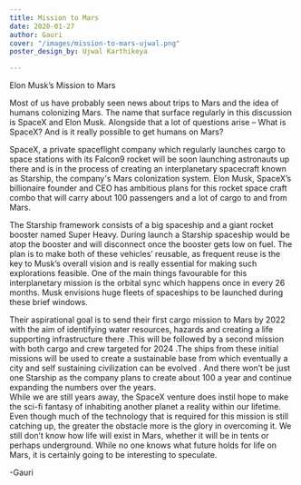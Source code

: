 ```yaml
---
title: Mission to Mars
date: 2020-01-27
author: Gauri
cover: "/images/mission-to-mars-ujwal.png"
poster_design_by: Ujwal Karthikeya

---
```

Elon Musk’s Mission to Mars

  
Most of us have probably seen news about trips to Mars and the idea of humans colonizing Mars. The name that surface regularly in this discussion is SpaceX and Elon Musk. Alongside that a lot of questions arise – What is SpaceX? And is it really possible to get humans on Mars?

  
SpaceX, a private spaceflight company which regularly launches cargo to space stations with its Falcon9 rocket will be soon launching astronauts up there and is in the process of creating an interplanetary spacecraft known as Starship, the company's Mars colonization system. Elon Musk, SpaceX’s billionaire founder and CEO has ambitious plans for this rocket space craft combo that will carry about 100 passengers and a lot of cargo to and from Mars.

  
The Starship framework consists of a big spaceship and a giant rocket booster named Super Heavy. During launch a Starship spaceship would be atop the booster and will disconnect once the booster gets low on fuel. The plan is to make both of these vehicles’ reusable, as frequent reuse is the key to Musk’s overall vision and is really essential for making such explorations feasible. One of the main things favourable for this interplanetary mission is the orbital sync which happens once in every 26 months. Musk envisions huge fleets of spaceships to be launched during these brief windows.

Their aspirational goal is to send their first cargo mission to Mars by 2022 with the aim of identifying water resources, hazards and creating a life supporting infrastructure there .This will be followed by a second mission with both cargo and crew targeted for 2024 .The ships from these initial missions will be used to create a sustainable base from which eventually a city and self sustaining civilization can be evolved . And there won’t be just one Starship as the company plans to create about 100 a year and continue expanding the numbers over the years.  
While we are still years away, the SpaceX venture does instil hope to make the sci-fi fantasy of inhabiting another planet a reality within our lifetime. Even though much of the technology that is required for this mission is still catching up, the greater the obstacle more is the glory in overcoming it. We still don’t know how life will exist in Mars, whether it will be in tents or perhaps underground. While no one knows what future holds for life on Mars, it is certainly going to be interesting to speculate.

\-Gauri 
